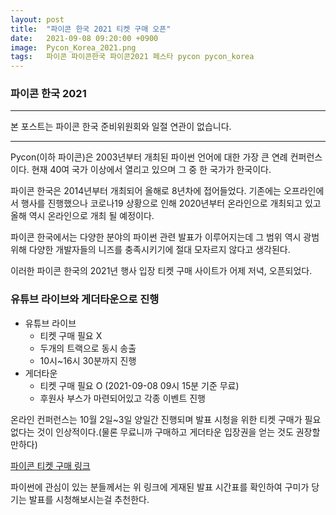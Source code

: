 ```yaml
---
layout: post
title:  "파이콘 한국 2021 티켓 구매 오픈"
date:   2021-09-08 09:20:00 +0900
image:  Pycon_Korea_2021.png
tags:   파이콘 파이콘한국 파이콘2021 페스타 pycon pycon_korea
---
```



### 파이콘 한국 2021

***

본 포스트는 파이콘 한국 준비위원회와 일절 연관이 없습니다.

***

Pycon(이하 파이콘)은 2003년부터 개최된 파이썬 언어에 대한 가장 큰 연례 컨퍼런스이다. 현재 40여 국가 이상에서 열리고 있으며 그 중 한 국가가 한국이다.

파이콘 한국은 2014년부터 개최되어 올해로 8년차에 접어들었다. 기존에는 오프라인에서 행사를 진행했으나 코로나19 상황으로 인해 2020년부터 온라인으로 개최되고 있고 올해 역시 온라인으로 개최 될 예정이다.

파이콘 한국에서는 다양한 분야의 파이썬 관련 발표가 이루어지는데 그 범위 역시 광범위해 다양한 개발자들의 니즈를 충족시키기에 절대 모자르지 않다고 생각된다.

이러한 파이콘 한국의 2021년 행사 입장 티켓 구매 사이트가 어제 저녁, 오픈되었다.

### 유튜브 라이브와 게더타운으로 진행

- 유튜브 라이브
  - 티켓 구매 필요 X
  - 두개의 트랙으로 동시 송출
  - 10시~16시 30분까지 진행
- 게더타운
  - 티켓 구매 필요 O (2021-09-08 09시 15분 기준 무료)
  - 후원사 부스가 마련되어있고 각종 이벤트 진행

온라인 컨퍼런스는 10월 2일~3일 양일간 진행되며 발표 시청을 위한 티켓 구매가 필요 없다는 것이 인상적이다.(물론 무료니까 구매하고 게더타운 입장권을 얻는 것도 권장할 만하다)

[파이콘 티켓 구매 링크](https://festa.io/events/1788)

파이썬에 관심이 있는 분들께서는 위 링크에 게재된 발표 시간표를 확인하여 구미가 당기는 발표를 시청해보시는걸 추천한다.

